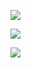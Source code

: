 
![](http://joxi.ru/KAgDxXLUNdk3Br.jpg)


![](http://joxi.ru/L21qKdOUzMqlB2.jpg)

![](http://joxi.ru/BA0JLWltvDo6Em.jpg)

